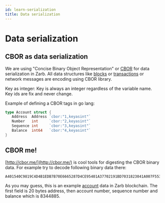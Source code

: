 ```yaml
---
id: learn-serialization
title: Data serialization
---
```


# Data serialization

## CBOR as data serialization

We are using "Concise Binary Object Representation" or [CBOR](https://tools.ietf.org/html/rfc7049)
for data serialization in Zarb. All data structures like [blocks](./learn-block) or
[transactions](./transaction-format.md) or network messages are encoding using CBOR library.

Key as integer: Key is always an integer regardless of the variable name. Key ids are fix and never
change.

Example of defining a CBOR tags in go lang:

```go
type Account struct {
   Address  Address `cbor:"1,keyasint"`
   Number   int     `cbor:"2,keyasint"`
   Sequence int     `cbor:"3,keyasint"`
   Balance  int64   `cbor:"4,keyasint"`
}
```

## CBOR me!

[http://cbor.me/](http://cbor.me/) is cool tools for digesting the CBOR binary data. For example try
to decode following binary data there:

```
A401540C9819C4D4B1EDB7B70E6665287D4CE95401A37702191BD7031823041A007F5535
```

As you may guess, this is an example [account](./learn-account.md) data in Zarb blockchain. The
first field is 20 bytes address, then account number, sequence number and balance which is 8344885.
